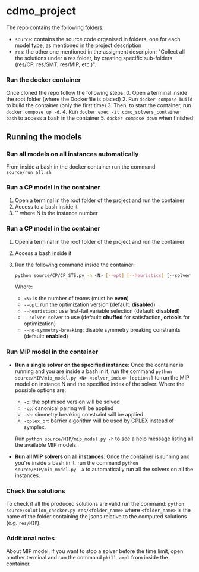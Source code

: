 # cdmo_project
The repo contains the following folders:
- `source`: contains the source code organised in folders, one for each model type, as mentioned in the project description
- `res`: the other one mentioned in the assigment descripion: "Collect all the solutions under a res folder, by creating specific sub-folders (res/CP, res/SMT, res/MIP, etc.)".

### Run the docker container
Once cloned the repo follow the following steps:
0. Open a terminal inside the root folder (where the Dockerfile is placed)
2. Run `docker compose build` to build the container (only the first time)
3. Then, to start the container, run `docker compose up -d`.
4. Run `docker exec -it cdmo_solvers_container bash` to access a bash in the container
5. `docker compose down` when finished  

## Running the models

### Run all models on all instances automatically
From inside a bash in the docker container run the command `source/run_all.sh`

### Run a CP model in the container
1. Open a terminal in the root folder of the project and run the container
2. Access to a bash inside it
3. `` where N is the instance number

### Run a CP model in the container  
1. Open a terminal in the root folder of the project and run the container  
2. Access a bash inside it  
3. Run the following command inside the container:  
   ```bash
   python source/CP/CP_STS.py -n <N> [--opt] [--heuristics] [--solver {chuffed,gecode,ortools}] [--no-symmetry-breaking]
   ```

   Where:
   - `<N>` is the number of teams (must be **even**)
   - `--opt`: run the optimization version (default: **disabled**)
   - `--heuristics`: use first-fail variable selection (default: **disabled**)
   - `--solver`: solver to use (default: **chuffed** for satisfaction, **ortools** for optimization)
   - `--no-symmetry-breaking`: disable symmetry breaking constraints (default: **enabled**)


### Run MIP model in the container
- **Run a single solver on the specified instance**:
    Once the container is running and you are inside a bash in it, run the command `python source/MIP/mip_model.py <N> <solver_index> [options]` to run the MIP model on instance N and the specified index of the solver. 
    Where the possible options are:
    - `-o`: the optimised version will be solved
    - `-cp`: canonical pairing will be applied
    - `-sb`: simmetry breaking constraint will be applied
    - `-cplex_br`: barrier algorithm will be used by CPLEX instead of symplex.
    
    Run `python source/MIP/mip_model.py -h` to see a help message listing all the available MIP models.

- **Run all MIP solvers on all instances**:
    Once the container is running and you're inside a bash in it, run the command `python source/MIP/mip_model.py -a` to automatically run all the solvers on all the instances.


### Check the solutions
To check if all the produced solutions are valid run the command: `python source/solution_checker.py res/<folder_name>` where `<folder_name>` is the name of the folder containing the jsons relative to the computed solutions (e.g. `res/MIP`).

### Additional notes
About MIP model, if you want to stop a solver before the time limit, open another terminal and run the command `pkill ampl` from inside the container.

